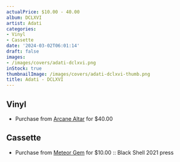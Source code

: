 ```yaml
---
actualPrice: $10.00 - 40.00
album: DCLXVI
artist: Adati
categories:
- Vinyl
- Cassette
date: '2024-03-02T06:01:14'
draft: false
images:
- /images/covers/adati-dclxvi.png
inStock: true
thumbnailImage: /images/covers/adati-dclxvi-thumb.png
title: Adati - DCLXVI
---
```


## Vinyl
* Purchase from [Arcane Altar](https://arcanealtar.bigcartel.com/product/adati-dclxvi-12-lp) for $40.00
## Cassette
* Purchase from [Meteor Gem](https://meteor-gem.com/products/used-adati-dclxvi-cassette) for $10.00 :: Black Shell 2021 press
